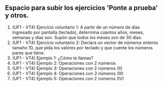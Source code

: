 ## Espacio para subir los ejercicios 'Ponte a prueba' y otros.

1. (UF1 - VT4) Ejercicio voluntario 1: A partir de un número de días ingresado por pantalla (teclado), determina cúantos años, meses, semanas y días son. Supón que todos los meses son de 30 días.
2. (UF1 - VT4) Ejercicio voluntario 2: Declara un vector de números enteros tamaño 10, que pida los valores por teclado y que cuente los números pares que tiene.
3. (UF1 - VT4) Ejemplo 1: ¿Cómo te llamas?
4. (UF1 - VT4) Ejemplo 2: Operaciones con 2 números
5. (UF1 - VT4) Ejemplo 3: Operaciones con 2 números (II)
6. (UF1 - VT4) Ejemplo 4: Operaciones con 2 números (III)
7. (UF1 - VT4) Ejemplo 5: Operaciones con 2 números (IV)
